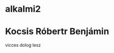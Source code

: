 # alkalmi2
<h1> Kocsis Róbertr  Benjámin </h1>
<href="https://youtu.be/dQw4w9WgXcQ">vicces dolog lesz
<img https://www.google.com/search?q=trollface&rlz=1C1GCEU_huHU972HU972&source=lnms&tbm=isch&sa=X&ved=2ahUKEwjdyY_au7rzAhUPgf0HHVdIBjQQ_AUoAXoECAEQAw&biw=1536&bih=754&dpr=1.25#imgrc=XXYJjcpIM16s7M>


